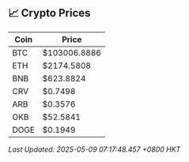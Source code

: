 ## 📈 Crypto Prices

| Coin | Price |
| ---- | ----- |
| BTC | $103006.8886 |
| ETH | $2174.5808 |
| BNB | $623.8824 |
| CRV | $0.7498 |
| ARB | $0.3576 |
| OKB | $52.5841 |
| DOGE | $0.1949 |

_Last Updated: 2025-05-09 07:17:48.457 +0800 HKT_